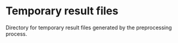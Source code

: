 # Temporary result files

Directory for temporary result files generated by the preprocessing process.